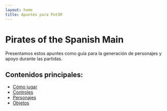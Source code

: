 ```yaml
---
layout: home
title: Apuntes para PotSM
---
```


# Pirates of the Spanish Main

Presentamos estos apuntes como guía para la generación de personajes y apoyo durante las partidas.

## Contenidos principales:
- [Cómo jugar](como-jugar.md)
- [Controles](reglas_navales.md) 
- [Personajes](creacion_pjs.md)
- [Objetos](tablas.md)